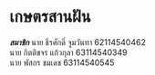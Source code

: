 # เกษตรสานฝัน
***สมาชิก***
นาย ธีรศักดิ์ จูมวันทา 62114540462\
นาย กิตติขจร แก้วกุลา 63114540349\
นาย พัสกร ชมเดช 63114540545
